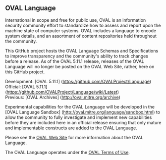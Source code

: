 ## OVAL Language

International in scope and free for public use, OVAL is an information security community effort to standardize how to assess and report upon the machine state of computer systems. OVAL includes a language to encode system details, and an assortment of content repositories held throughout the community.

This GitHub project hosts the OVAL Language Schemas and Specifications to improve transparency and the community's ability to track changes before a release. As of the OVAL 5.11.1 release, releases of the OVAL Language will no longer be posted on the OVAL Web Site, rather, here on this GitHub project.

Development: [OVAL 5.11.1] (https://github.com/OVALProject/Language)<br>
Official: [OVAL 5.11.1] (https://github.com/OVALProject/Language/wiki/Latest)<br>
Previous: [OVAL Archives] (http://oval.mitre.org/archive)<br>

Experimental capabilities for the OVAL Language will be developed in the [OVAL Language Sandbox] (http://oval.mitre.org/language/sandbox.html) to allow the community to fully investigate and implement new capabilities before they are included here in an official release ensuring that only mature and implementable constructs are added to the OVAL Language. 

Please see the [OVAL Web Site](https://oval.cisecurity.org/) for more information about the OVAL Language.

The OVAL Language operates under the [OVAL Terms of Use](https://oval.cisecurity.org/terms). 
